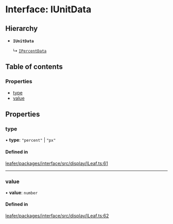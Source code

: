 # Interface: IUnitData

## Hierarchy

- **`IUnitData`**

  ↳ [`IPercentData`](IPercentData.md)

## Table of contents

### Properties

- [type](IUnitData.md#type)
- [value](IUnitData.md#value)

## Properties

### type

• **type**: ``"percent"`` \| ``"px"``

#### Defined in

[leafer/packages/interface/src/display/ILeaf.ts:61](https://github.com/leaferjs/leafer/blob/c7e50b8/packages/interface/src/display/ILeaf.ts#L61)

___

### value

• **value**: `number`

#### Defined in

[leafer/packages/interface/src/display/ILeaf.ts:62](https://github.com/leaferjs/leafer/blob/c7e50b8/packages/interface/src/display/ILeaf.ts#L62)
